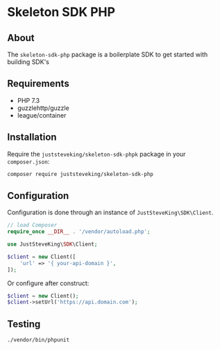 # Skeleton SDK PHP

## About

The `skeleton-sdk-php` package is a boilerplate SDK to get started with building SDK's

## Requirements

- PHP 7.3
- guzzlehttp/guzzle
- league/container

## Installation

Require the `juststeveking/skeleton-sdk-phpk` package in your `composer.json`:
```bash
composer require juststeveking/skeleton-sdk-php
```

## Configuration

Configuration is done through an instance of `JustSteveKing\SDK\Client`.

```php
// load Composer
require_once __DIR__ . '/vendor/autoload.php';

use JustSteveKing\SDK\Client;

$client = new Client([
    'url' => '{ your-api-domain }',
]);
```

Or configure after construct:

```php
$client = new Client();
$client->setUrl('https://api.domain.com');
```

## Testing

```bash
./vendor/bin/phpunit
```